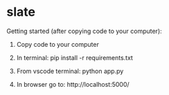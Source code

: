 # slate

Getting started (after copying code to your computer):

1. Copy code to your computer

2. In terminal: pip install -r requirements.txt

3. From vscode terminal: python app.py

4. In browser go to: http://localhost:5000/


